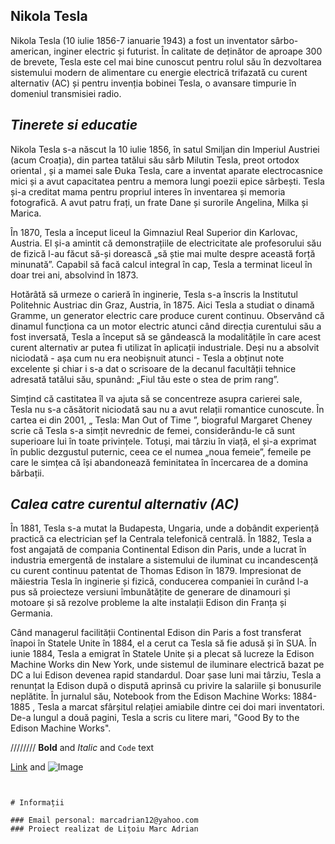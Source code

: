 ## **Nikola Tesla**

Nikola Tesla (10 iulie 1856-7 ianuarie 1943) a fost un inventator sârbo-american, inginer electric și futurist. În calitate de deținător de aproape 300 de brevete, Tesla este cel mai bine cunoscut pentru rolul său în dezvoltarea sistemului modern de alimentare cu energie electrică trifazată cu curent alternativ (AC) și pentru invenția bobinei Tesla, o avansare timpurie în domeniul transmisiei radio.

## *Tinerete si educatie*

Nikola Tesla s-a născut la 10 iulie 1856, în satul Smiljan din Imperiul Austriei (acum Croația), din partea tatălui său sârb Milutin Tesla, preot ortodox oriental , și a mamei sale Đuka Tesla, care a inventat aparate electrocasnice mici și a avut capacitatea pentru a memora lungi poezii epice sârbești. Tesla și-a creditat mama pentru propriul interes în inventarea și memoria fotografică. A avut patru frați, un frate Dane și surorile Angelina, Milka și Marica. 

În 1870, Tesla a început liceul la Gimnaziul Real Superior din Karlovac, Austria. El și-a amintit că demonstrațiile de electricitate ale profesorului său de fizică l-au făcut să-și dorească „să știe mai multe despre această forță minunată”. Capabil să facă calcul integral în cap, Tesla a terminat liceul în doar trei ani, absolvind în 1873.

Hotărâtă să urmeze o carieră în inginerie, Tesla s-a înscris la Institutul Politehnic Austriac din Graz, Austria, în 1875. Aici Tesla a studiat o dinamă Gramme, un generator electric care produce curent continuu. Observând că dinamul funcționa ca un motor electric atunci când direcția curentului său a fost inversată, Tesla a început să se gândească la modalitățile în care acest curent alternativ ar putea fi utilizat în aplicații industriale. Deși nu a absolvit niciodată - așa cum nu era neobișnuit atunci - Tesla a obținut note excelente și chiar i s-a dat o scrisoare de la decanul facultății tehnice adresată tatălui său, spunând: „Fiul tău este o stea de prim rang”.

Simțind că castitatea îl va ajuta să se concentreze asupra carierei sale, Tesla nu s-a căsătorit niciodată sau nu a avut relații romantice cunoscute. În cartea ei din 2001, „ Tesla: Man Out of Time ”, biograful Margaret Cheney scrie că Tesla s-a simțit nevrednic de femei, considerându-le că sunt superioare lui în toate privințele. Totuși, mai târziu în viață, el și-a exprimat în public dezgustul puternic, ceea ce el numea „noua femeie”, femeile pe care le simțea că își abandonează feminitatea în încercarea de a domina bărbații.

## *Calea catre curentul alternativ (AC)*

În 1881, Tesla s-a mutat la Budapesta, Ungaria, unde a dobândit experiență practică ca electrician șef la Centrala telefonică centrală. În 1882, Tesla a fost angajată de compania Continental Edison din Paris, unde a lucrat în industria emergentă de instalare a sistemului de iluminat cu incandescență cu curent continuu patentat de Thomas Edison în 1879. Impresionat de măiestria Tesla în inginerie și fizică, conducerea companiei în curând l-a pus să proiecteze versiuni îmbunătățite de generare de dinamouri și motoare și să rezolve probleme la alte instalații Edison din Franța și Germania.

Când managerul facilității Continental Edison din Paris a fost transferat înapoi în Statele Unite în 1884, el a cerut ca Tesla să fie adusă și în SUA. În iunie 1884, Tesla a emigrat în Statele Unite și a plecat să lucreze la Edison Machine Works din New York, unde sistemul de iluminare electrică bazat pe DC a lui Edison devenea rapid standardul. Doar șase luni mai târziu, Tesla a renunțat la Edison după o dispută aprinsă cu privire la salariile și bonusurile neplătite. În jurnalul său, Notebook from the Edison Machine Works: 1884-1885 , Tesla a marcat sfârșitul relației amiabile dintre cei doi mari inventatori. De-a lungul a două pagini, Tesla a scris cu litere mari, "Good By to the Edison Machine Works".

////////
**Bold** and _Italic_ and `Code` text

[Link](url) and ![Image](src)
```


# Informații

### Email personal: marcadrian12@yahoo.com
### Proiect realizat de Lițoiu Marc Adrian
